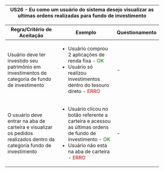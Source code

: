 <table>
    <thead>
        <tr>
            <th colspan="2" rowspan="2"> US26 - Eu como um usuário do sistema desejo visualizar as ultimas ordens realizadas para fundo de investimento</th>
        </tr>        
    </thead>
</table>

<table>
    <thead>
        <tr>
            <th>Regra/Critério de Aceitação</th>
            <th>Exemplo</th>
            <th>Questionamento</th>
        </tr>        
    </thead>
    <tbody>
        <tr>
            <td>Usuário deve ter investido seu patrimônio em investimentos de categoria de fundo de investimento</td>
            <td>
                <ul>
                    <li>Usuário comprou 2 aplicações de renda fixa - <span style="color:green">OK</span></li>
                    <li>Usuário só realizou investimentos dentro do tesouro direto - <span style="color:red">ERRO</span></li>
                </ul>
            </td>
            <td> - </td>
        </tr>
        <tr>
            <td>O usuário deve entrar na aba de carteira e visualizar os pedidos realizados dentro da categoria fundo de investimento</td>
            <td>
                <ul>
                    <li>Usuário clicou no botão referente a carteira e acessou as últimas ordens de fundo de investimento - <span style="color:green">OK</span></li>
                    <li>Usuário não está na aba de carteira - <span style="color:red">ERRO</span></li>
                </ul>
            </td>
            <td> - </td>
        </tr>
    </tbody>
</table>